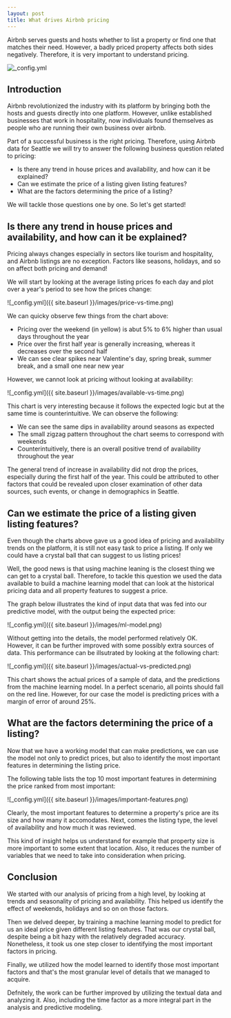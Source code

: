 ```yaml
---
layout: post
title: What drives Airbnb pricing
---
```


Airbnb serves guests and hosts whether to list a property or find one that matches their need. However, a badly priced property affects both sides negatively. Therefore, it is very important to understand pricing. 

![_config.yml](https://render.fineartamerica.com/images/rendered/share/27275092&domainId=1)

## Introduction

Airbnb revolutionized the industry with its platform by bringing both the hosts and guests directly into one platform. However, unlike established businesses that work in hospitality, now individuals found themselves as people who are running their own business over airbnb. 

Part of a successful business is the right pricing. Therefore, using Airbnb data for Seattle we will try to answer the following business question related to pricing:
- Is there any trend in house prices and availability, and how can it be explained?
- Can we estimate the price of a listing given listing features?
- What are the factors determining the price of a listing?

We will tackle those questions one by one. So let's get started!

## Is there any trend in house prices and availability, and how can it be explained?
Pricing always changes especially in sectors like tourism and hospitality, and Airbnb listings are no exception. Factors like seasons, holidays, and so on affect both pricing and demand!

We will start by looking at the average listing prices fo each day and plot over a year's period to see how the prices change:

![_config.yml]({{ site.baseurl }}/images/price-vs-time.png)

We can quicky observe few things from the chart above:
- Pricing over the weekend (in yellow) is abut 5% to 6% higher than usual days throughout the year
- Price over the first half year is generally increasing, whereas it decreases over the second half
- We can see clear spikes near Valentine's day, spring break, summer break, and a small one near new year

However, we cannot look at pricing without looking at availability:

![_config.yml]({{ site.baseurl }}/images/available-vs-time.png)

This chart is very interesting because it follows the expected logic but at the same time is counterintuitive. We can observe the following:
- We can see the same dips in availability around seasons as expected
- The small zigzag pattern throughout the chart seems to correspond with weekends
- Counterintuitively, there is an overall positive trend of availability throughout the year

The general trend of increase in availability did not drop the prices, especially during the first half of the year. This could be attributed to other factors that could be revealed upon closer examination of other data sources, such events, or change in demographics in Seattle.

## Can we estimate the price of a listing given listing features?

Even though the charts above gave us a good idea of pricing and availability trends on the platform, it is still not easy task to price a listing. If only we could have a crystal ball that can suggest to us listing prices!

Well, the good news is that using machine leaning is the closest thing we can get to a crystal ball. Therefore, to tackle this question we used the data available to build a machine learning model that can look at the historical pricing data and all property features to suggest a price.

The graph below illustrates the kind of input data that was fed into our predictive model, with the output being the expected price:

![_config.yml]({{ site.baseurl }}/images/ml-model.png)

Without getting into the details, the model performed relatively OK. However, it can be further improved with some possibly extra sources of data. This performance can be illsutrated by looking at the following chart:

![_config.yml]({{ site.baseurl }}/images/actual-vs-predicted.png)

This chart shows the actual prices of a sample of data, and the predictions from the machine learning model. In a perfect scenario, all points should fall on the red line. However, for our case the model is predicting prices with a margin of error of around 25%.

## What are the factors determining the price of a listing?

Now that we have a working model that can make predictions, we can use the model not only to predict prices, but also to identify the most important features in determining the listing price.

The following table lists the top 10 most important features in determining the price ranked from most important:

![_config.yml]({{ site.baseurl }}/images/important-features.png)

Clearly, the most important features to determine a property's price are its size and how many it accomodates. Next, comes the listing type, the level of availability and how much it was reviewed. 

This kind of insight helps us understand for example that property size is more important to some extent that location. Also, it reduces the number of variables that we need to take into consideration when pricing.

## Conclusion

We started with our analysis of pricing from a high level, by looking at trends and seasonality of pricing and availability. This helped us identify the effect of weekends, holidays and so on on those factors.

Then we delved deeper, by training a machine learning model to predict for us an ideal price given different listing features. That was our crystal ball, despite being a bit hazy with the relatively degraded accuracy. Nonetheless, it took us one step closer to identifying the most important factors in pricing.

Finally, we utilized how the model learned to identify those most important factors and that's the most granular level of details that we managed to acquire.

Defnitely, the work can be further improved by utilizing the textual data and analyzing it. Also, including the time factor as a more integral part in the analysis and predictive modeling.
